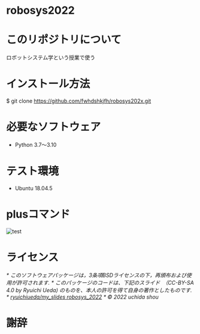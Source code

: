 # robosys2022
# このリポジトリについて
ロボットシステム学という授業で使う
# インストール方法
$ git clone https://github.com/fwhdshkjfh/robosys202x.git
#  必要なソフトウェア
* Python 3.7～3.10
# テスト環境
* Ubuntu 18.04.5
# plusコマンド
![test](https://github.com/fwhdshkjfh/robosys202x/actions/workflows/test.yml/badge.svg)



# ライセンス
 _* このソフトウェアパッケージは，3条項BSDライセンスの下，再頒布および使用が許可されます._
 _* このパッケージのコードは、下記のスライド　（CC-BY-SA 4.0 by Ryuichi Ueda) のものを、本人の許可を得て自身の著作としたものです._
     _* [ryuichiueda/my_slides robosys_2022](https://github.com/ryuichiueda/my_slides/tree/master/robosys_2022)_
  _* © 2022 uchida shou_

  # 謝辞







 

